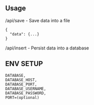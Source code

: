 ## Usage

/api/save - Save data into a file

```
{
  "data": {...}
}
```

/api/insert - Persist data into a database

## ENV SETUP
```
DATABASE,
DATABASE_HOST,
DATABASE_PORT,
DATABASE_USERNAME,
DATABASE_PASSWORD,
PORT=(optional)
```